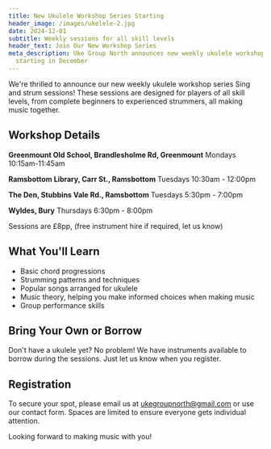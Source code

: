 ```yaml
---
title: New Ukulele Workshop Series Starting
header_image: /images/ukelele-2.jpg
date: 2024-12-01
subtitle: Weekly sessions for all skill levels
header_text: Join Our New Workshop Series
meta_description: Uke Group North announces new weekly ukulele workshop series
  starting in December
---
```

We're thrilled to announce our new weekly ukulele workshop series Sing and strum sessions! These sessions are designed for players of all skill levels, from complete beginners to experienced strummers, all making music together.

## Workshop Details

**Greenmount Old School, Brandlesholme Rd, Greenmount**
Mondays 10:15am-11:45am

**Ramsbottom Library, Carr St., Ramsbottom**
Tuesdays 10:30am - 12:00pm

**The Den, Stubbins Vale Rd., Ramsbottom**
Tuesdays 5:30pm - 7:00pm

**Wyldes, Bury**
Thursdays 6:30pm - 8:00pm

Sessions are £8pp, (free instrument hire if required, let us know)

## What You'll Learn

- Basic chord progressions
- Strumming patterns and techniques
- Popular songs arranged for ukulele
- Music theory, helping you make informed choices when making music
- Group performance skills

## Bring Your Own or Borrow

Don't have a ukulele yet? No problem! We have instruments available to borrow during the sessions. Just let us know when you register.

## Registration

To secure your spot, please email us at ukegroupnorth@gmail.com or use our contact form. Spaces are limited to ensure everyone gets individual attention.

Looking forward to making music with you!